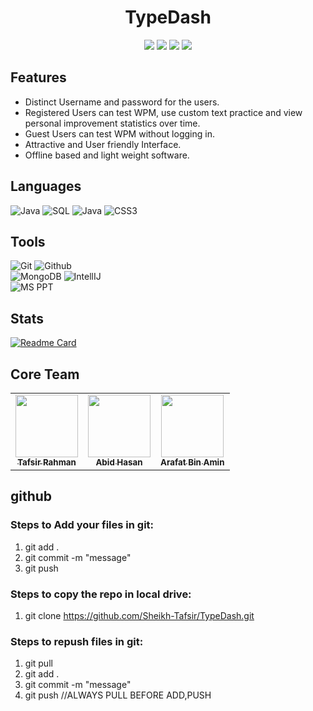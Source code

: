 <h1 align="center">TypeDash</h1>
<p align="center">
   <img src="https://img.shields.io/badge/language-Java-green?style"/>
   <img src="https://img.shields.io/github/license/Sheikh-Tafsir/TypeDash"/>
   <img src="https://img.shields.io/github/stars/Sheikh-Tafsir/TypeDash"/>
   <img src="https://img.shields.io/github/forks/Sheikh-Tafsir/TypeDash"/>
</p>

## Features
- Distinct Username and password for the users.
- Registered Users can test WPM, use custom text practice and view personal improvement statistics over time.
- Guest Users can test WPM without logging in.
- Attractive and User friendly Interface.
- Offline based and light weight software.

## Languages
![Java](https://img.shields.io/badge/-Java-000000?style=flat&logo=java)
![SQL](https://img.shields.io/badge/-SQL-000000?style=flat&logo=mysql)
![Java](https://img.shields.io/badge/-JavaFX-000000?style=flat&logo=java)
![CSS3](https://img.shields.io/badge/-CSS-000000?style=flat&logo=css3)
  

## Tools
![Git](https://img.shields.io/badge/-Git-000000?style=flat&logo=git)
![Github](https://img.shields.io/badge/-Github-000000?style=flat&logo=github) <br />
![MongoDB](https://img.shields.io/badge/-MongoDB-000000?style=flat&logo=mongodb)
![IntellIJ](https://img.shields.io/badge/-IntellIJ%20IDEA-000000?style=flat&logo=intellij%20idea)<br />
![MS PPT](https://img.shields.io/badge/-MS%20Powerpoint-000000?style=flat&logo=microsoft%20powerpoint)


## Stats
[![Readme Card](https://github-readme-stats.vercel.app/api/pin/?username=Sheikh-Tafsir&theme=radical&repo=TypeDash)](https://github.com/anuraghazra/github-readme-stats)


## Core Team
<table>
    <tr>
      <td align="center">
        <a href="https://github.com/Sheikh-Tafsir">
            <img src="https://avatars.githubusercontent.com/u/83116065?v=4" width="100px;" alt=""/>
            <br />
            <sub><b>Tafsir Rahman</b></sub>
        </a>
      </td>
      <td align="center">
        <a href="https://github.com/abidh8820">
            <img src="https://avatars.githubusercontent.com/u/38831382?v=4" width="100px;" alt=""/>
            <br />
            <sub><b>Abid Hasan</b></sub>
        </a>
      </td>
      <td align="center">
        <a href="https://github.com/gh0st33d">
            <img src="https://avatars.githubusercontent.com/u/76277684?v=4" width="100px;" alt=""/>
            <br />
            <sub><b>Arafat Bin Amin</b></sub>
        </a>
      </td>
    </tr>
</table>


## github

### Steps to Add your files in git:
1. git add .
2. git commit -m "message"
3. git push

### Steps to copy the repo in local drive:
1. git clone https://github.com/Sheikh-Tafsir/TypeDash.git

### Steps to repush files in git:
1. git pull
2. git add .
3. git commit -m "message"
4. git push
//ALWAYS PULL BEFORE ADD,PUSH
